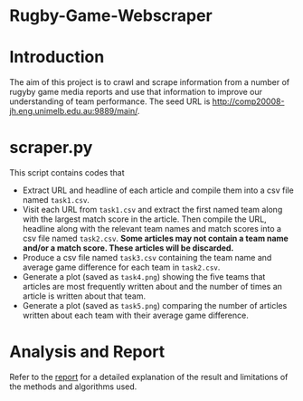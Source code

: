 # Rugby-Game-Webscraper

# Introduction
The aim of this project is to crawl and scrape information from a number of rugyby game media reports and use that information to improve our understanding of team performance. The seed URL is http://comp20008-jh.eng.unimelb.edu.au:9889/main/.

# scraper.py
This script contains codes that
- Extract URL and headline of each article and compile them into a csv file named `task1.csv`.
- Visit each URL from `task1.csv` and extract the first named team along with the largest match score in the article. Then compile the URL, headline along with the relevant team names and match scores into a csv file named `task2.csv`. **Some articles may not contain a team name and/or a match score. These articles will be discarded.**
- Produce a csv file named `task3.csv` containing the team name and average game difference for each team in `task2.csv`. 
- Generate a plot (saved as `task4.png`) showing the five teams that articles are most frequently written about and the number of times an article is written about that team.
- Generate a plot (saved as `task5.png`) comparing the number of articles written about each team with their average game difference. 
# Analysis and Report
Refer to the [report](https://github.com/olivertan1999/Rugby-Game-Webscraper/blob/main/RugbyGameReport.pdf) for a detailed explanation of the result and limitations of the methods and algorithms used.
